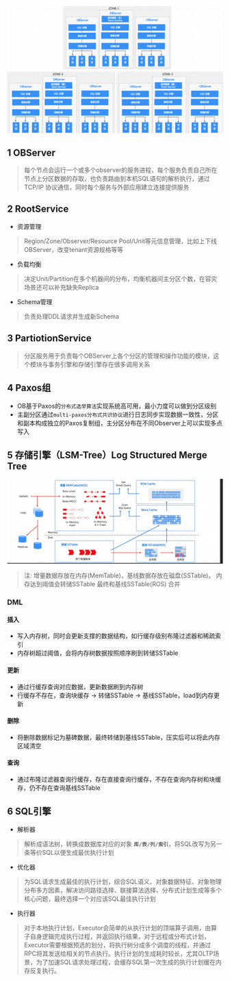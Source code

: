 ![](img/可用区.png)

## 1 OBServer

> 每个节点会运行一个或多个observer的服务进程，每个服务负责自己所在节点上分区数据的存取，也负责路由到本机SQL语句的解析执行，通过TCP/IP 协议通信，同时每个服务与外部应用建立连接提供服务

## 2 RootService

- 资源管理

> Region/Zone/Observer/Resource Pool/Unit等元信息管理，比如上下线OBServer，改变tenant资源规格等等

- 负载均衡

> 决定Unit/Partition在多个机器间的分布，均衡机器间主分区个数，在容灾场景还可以补充缺失Replica

- Schema管理

> 负责处理DDL请求并生成新Schema

## 3 PartiotionService

> 分区服务用于负责每个OBServer上各个分区的管理和操作功能的模块，这个模块与事务引擎和存储引擎存在很多调用关系

## 4 Paxos组

- OB基于Paxos的`分布式选举算法`实现系统高可用，最小力度可以做到分区级别
- 主副分区通过`multi-paxos分布式共识协议`进行日志同步实现数据一致性，分区和副本构成独立的Paxos复制组，主分区分布在不同Observer上可以实现多点写入

## 5 存储引擎（LSM-Tree）Log Structured Merge Tree

![](img/engine.png)

> 注: 增量数据存放在内存(MemTable)，基线数据存放在磁盘(SSTable)。
内存达到阈值会转储SSTable
最终和基线SSTable(ROS) 合并

### DML

#### 插入

- 写入内存树，同时会更新支撑的数据结构，如行缓存级别布隆过滤器和稀疏索引
- 内存树超过阈值，会将内存树数据按照顺序刷到转储SSTable

#### 更新

- 通过行缓存查询对应数据，更新数据刷到内存树
- 行缓存不存在，查询块缓存 -> 转储SSTable -> 基线SSTable，load到内存更新

#### 删除

- 将删除数据标记为墓碑数据，最终转储到基线SSTable，压实后可以将此内存区域清空

#### 查询

- 通过布隆过滤器查询行缓存，存在直接查询行缓存，不存在查询内存树和块缓存，仍不存在查询基线SSTable

## 6 SQL引擎

- 解析器

> 解析成语法树，转换成数据库对应的对象 **`库/表/列/索引`**，将SQL改写为另一条等价SQL以便生成最优执行计划

- 优化器

> 为SQL请求生成最佳的执行计划，综合SQL语义、对象数据特征、对象物理分布多方因素，解决访问路径选择、联接算法选择、分布式计划生成等多个核心问题，最终选择一个对应该SQL最佳执行计划

- 执行器

> 对于本地执行计划，Executor会简单的从执行计划的顶端算子调用，由算子自身逻辑完成执行过程，并返回执行结果，对于远程或分布式计划，Executor需要根据预选的划分，将执行树分成多个调度的线程，并通过RPC将其发送给相关的节点执行。执行计划的生成耗时较长，尤其OLTP场景，为了加速SQL请求处理过程，会缓存SQL第一次生成的执行计划缓在内存反复执行。
